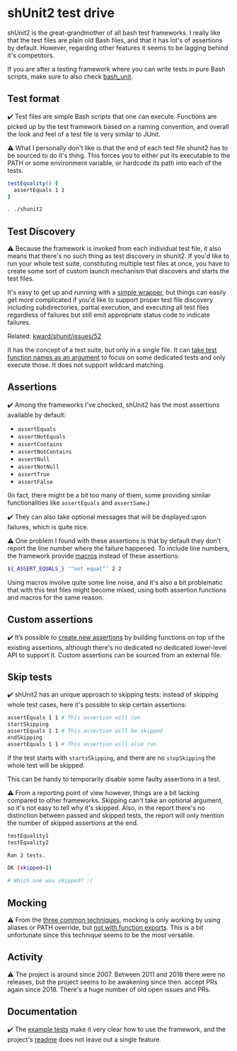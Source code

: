 # shUnit2 test drive

shUnit2 is the great-grandmother of all bash test frameworks. I really like that the test files are plain old Bash files,
and that it has lot's of assertions by default. However, regarding other features it seems to be lagging behind it's competitors.

If you are after a testing framework where you can write tests in pure Bash scripts, make sure to also check [bash_unit](https://github.com/dodie/testing-in-bash/blob/master/example-bash_unit/).


## Test format

✔️ Test files are simple Bash scripts that one can execute. Functions are picked up by the test framework based on
a naming convention, and overall the look and feel of a test file is very similar to JUnit.

⚠️ What I personally don't like is that the end of each test file shunit2 has to be sourced to do it's thing.
This forces you to either put its executable to the PATH or some environment variable, or hardcode its path into
each of the tests.

```bash
testEquality() {
  assertEquals 1 1
}

. ./shunit2
```


## Test Discovery

⚠️ Because the framework is invoked from each individual test file, it also means that there's no such thing as test
discovery in shunit2. If you'd like to run your whole test suite, constituting multiple test files at once, you have
to create some sort of custom launch mechanism that discovers and starts the test files.

It's easy to get up and running with a [simple wrapper](https://github.com/dodie/testing-in-bash/blob/master/example-shunit2/test.sh),
but things can easily get more complicated if you'd like to support proper test file discovery including subdirectories, partial execution, and executing all test files regardless of failures but still emit appropriate status code to indicate failures.

Related: [kward/shunit/issues/52](https://github.com/kward/shunit2/issues/52)

It has the concept of a test suite, but only in a single file. It can
[take test function names as an argument](https://github.com/kward/shunit2#-running-specific-tests-from-the-command-line)
to focus on some dedicated tests and only execute those. It does not support wildcard matching. 


## Assertions

✔️ Among the frameworks I've checked, shUnit2 has the most assertions available by default:

- `assertEquals`
- `assertNotEquals`
- `assertContains`
- `assertNotContains`
- `assertNull`
- `assertNotNull`
- `assertTrue`
- `assertFalse`

(In fact, there might be a bit too many of them, some providing similar functionalities like `assertEquals` and `assertSame`.)

✔️ They can also take optional messages that will be displayed upon failures, which is quite nice.

⚠️ One problem I found with these assertions is that by default they don't report the line number where the failure happened.
To include line numbers, the framework provide [macros](https://github.com/kward/shunit2#-including-line-numbers-in-asserts-macros)
instead of these assertions:

```bash
${_ASSERT_EQUALS_} '"not equal"' 2 2
```

Using macros involve quite some line noise, and it's also a bit problematic that with this test files might become mixed,
using both assertion functions and macros for the same reason.


## Custom assertions

✔️ It’s possible to [create new assertions](https://github.com/kward/shunit2/wiki/Cookbook) by building functions on top of
the existing assertions, although there's no dedicated no dedicated lower-level API to support it.
Custom assertions can be sourced from an external file.


## Skip tests

✔️ shUnit2 has an unique approach to skipping tests: instead of skipping whole test cases,
here it's possible to skip certain assertions:

```bash
assertEquals 1 1 # This assertion will run
startSkipping
assertEquals 1 1 # This assertion will be skipped
endSkipping
assertEquals 1 1 # This assertion will also run
```

If the test starts with `startsSkipping`, and there are no `stopSkipping` the whole test will be skipped.

This can be handy to temporarily disable some faulty assertions in a test.

⚠️ From a reporting point of view however, things are a bit lacking compared to other frameworks.
Skipping can't take an optional argument, so it's not easy to tell why it's skipped. Also, in the report
there's no distinction between passed and skipped tests, the report will only mention the number of
skipped assertions at the end.

```bash
testEquality1
testEquality2

Ran 2 tests.

OK (skipped=1)

# Which one was skipped? :(
```


## Mocking

⚠️ From the [three common techniques](https://github.com/dodie/testing-in-bash/tree/master/mocking), mocking is only working
by using aliases or PATH override, but [not with function exports](https://github.com/dodie/testing-in-bash/blob/master/example-shunit2/test/unit_test.sh#L25-L38). This is a bit unfortunate since this technique seems to be the most versatile.


## Activity

⚠️ The project is around since 2007. Between 2011 and 2018 there were no releases, but the project seems to be awakening since then.
accept PRs again since 2018. There's a huge number of old open issues and PRs.


## Documentation

✔️ The [example tests](https://github.com/kward/shunit2/tree/master/examples) make it very clear how to use the framework,
and the project's [readme](https://github.com/kward/shunit2/) does not leave out a single feature.
